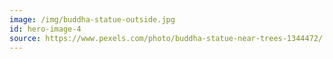 ```yaml
---
image: /img/buddha-statue-outside.jpg
id: hero-image-4
source: https://www.pexels.com/photo/buddha-statue-near-trees-1344472/
---
```


